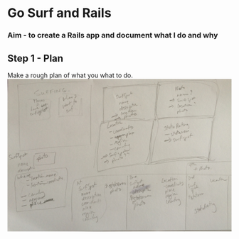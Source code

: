 # Go Surf and Rails

### Aim - to create a Rails app and document what I do and why


## Step 1 - Plan
Make a rough plan of what you what to do.
![plan](images/go_surf.jpg)
